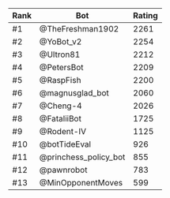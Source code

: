 Rank|Bot|Rating
---|---|---
#1|@TheFreshman1902|2261
#2|@YoBot_v2|2254
#3|@Ultron81|2212
#4|@PetersBot|2209
#5|@RaspFish|2200
#6|@magnusglad_bot|2060
#7|@Cheng-4|2026
#8|@FataliiBot|1725
#9|@Rodent-IV|1125
#10|@botTideEval|926
#11|@princhess_policy_bot|855
#12|@pawnrobot|783
#13|@MinOpponentMoves|599
